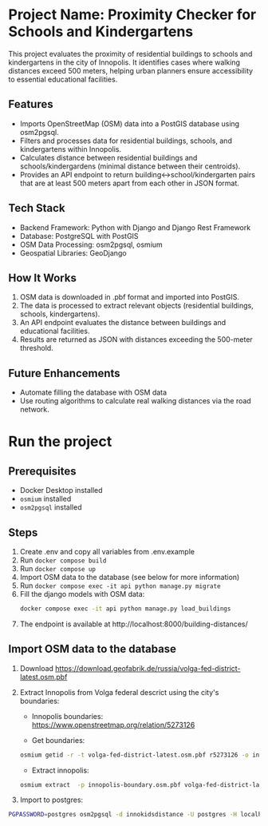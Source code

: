 
# Project Name: Proximity Checker for Schools and Kindergartens
This project evaluates the proximity of residential buildings to schools and kindergartens in the city of Innopolis. It identifies cases where walking distances exceed 500 meters, helping urban planners ensure accessibility to essential educational facilities.

## Features
- Imports OpenStreetMap (OSM) data into a PostGIS database using osm2pgsql.
- Filters and processes data for residential buildings, schools, and kindergartens within Innopolis.
- Calculates distance between residential buildings and schools/kindergardens (minimal distance between their centroids).
- Provides an API endpoint to return building<->school/kindergarten pairs that are at least 500 meters apart from each other in JSON format.

## Tech Stack
- Backend Framework: Python with Django and Django Rest Framework
- Database: PostgreSQL with PostGIS
- OSM Data Processing: osm2pgsql, osmium
- Geospatial Libraries: GeoDjango

## How It Works
1. OSM data is downloaded in .pbf format and imported into PostGIS.
2. The data is processed to extract relevant objects (residential buildings, schools, kindergartens).
3. An API endpoint evaluates the distance between buildings and educational facilities.
4. Results are returned as JSON with distances exceeding the 500-meter threshold.

## Future Enhancements
- Automate filling the database with OSM data
- Use routing algorithms to calculate real walking distances via the road network.

# Run the project

## Prerequisites

- Docker Desktop installed
- `osmium` installed
- `osm2pgsql` installed

## Steps

1. Create .env and copy all variables from .env.example
2. Run `docker compose build`
3. Run `docker compose up`
4. Import OSM data to the database (see below for more information)
5. Run `docker compose exec -it api python manage.py migrate`
6. Fill the django models with OSM data:
    ```bash
    docker compose exec -it api python manage.py load_buildings
    ```
7. The endpoint is available at http://localhost:8000/building-distances/

## Import OSM data to the database

1. Download https://download.geofabrik.de/russia/volga-fed-district-latest.osm.pbf 

2. Extract Innopolis from Volga federal descrict using the city's boundaries:

    - Innopolis boundaries: https://www.openstreetmap.org/relation/5273126

    - Get boundaries:
    ```bash
    osmium getid -r -t volga-fed-district-latest.osm.pbf r5273126 -o innopolis-boundary.osm.pbf 
    ```

    - Extract innopolis:
    ```bash
    osmium extract  -p innopolis-boundary.osm.pbf volga-fed-district-latest.osm.pbf -o innopolis.osm.pbf
    ```

3. Import to postgres:
```bash
PGPASSWORD=postgres osm2pgsql -d innokidsdistance -U postgres -H localhost -P 5432 --slim --create --hstore --latlong ~/innopolis.osm.pbf
```
